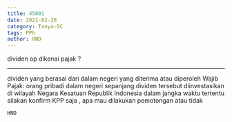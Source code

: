 ```yaml
---
title: 45801
date: 2021-02-26
category: Tanya-SC
tags: PPh
author: HND
---
```


dividen op dikenai pajak ?

---

dividen yang berasal dari dalam negeri yang diterima atau diperoleh Wajib Pajak: orang pribadi dalam negeri sepanjang dividen tersebut diinvestasikan di wilayah Negara Kesatuan Republik Indonesia dalam jangka waktu tertentu silakan konfirm KPP saja , apa mau dilakukan pemotongan atau tidak

`HND`
